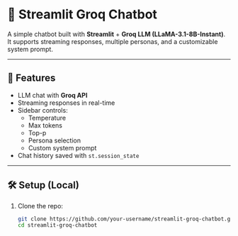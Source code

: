 # 💬 Streamlit Groq Chatbot

A simple chatbot built with **Streamlit** + **Groq LLM (LLaMA-3.1-8B-Instant)**.  
It supports streaming responses, multiple personas, and a customizable system prompt.  

---

## 🚀 Features
- LLM chat with **Groq API**
- Streaming responses in real-time
- Sidebar controls:
  - Temperature
  - Max tokens
  - Top-p
  - Persona selection
  - Custom system prompt
- Chat history saved with `st.session_state`

---

## 🛠️ Setup (Local)

1. Clone the repo:
   ```bash
   git clone https://github.com/your-username/streamlit-groq-chatbot.git
   cd streamlit-groq-chatbot

